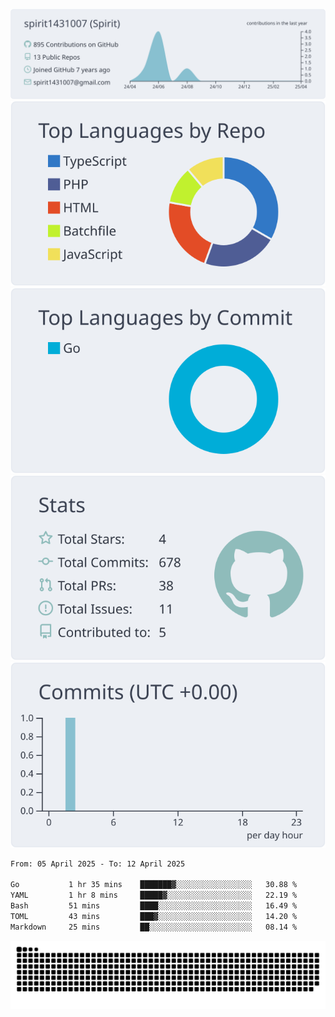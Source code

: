 [![](https://raw.githubusercontent.com/spirit1431007/spirit1431007/master/profile-summary-card-output/nord_bright/0-profile-details.svg)](https://git.io/spiritx)
[![](https://raw.githubusercontent.com/spirit1431007/spirit1431007/master/profile-summary-card-output/nord_bright/1-repos-per-language.svg)](https://git.io/spiritx) [![](https://raw.githubusercontent.com/spirit1431007/spirit1431007/master/profile-summary-card-output/nord_bright/2-most-commit-language.svg)](https://git.io/spiritx)
[![](https://raw.githubusercontent.com/spirit1431007/spirit1431007/master/profile-summary-card-output/nord_bright/3-stats.svg)](https://git.io/spiritx) [![](https://raw.githubusercontent.com/spirit1431007/spirit1431007/master/profile-summary-card-output/nord_bright/4-productive-time.svg)](https://git.io/spiritx)

<!--START_SECTION:waka-->

```txt
From: 05 April 2025 - To: 12 April 2025

Go           1 hr 35 mins    ███████▓░░░░░░░░░░░░░░░░░   30.88 %
YAML         1 hr 8 mins     █████▓░░░░░░░░░░░░░░░░░░░   22.19 %
Bash         51 mins         ████░░░░░░░░░░░░░░░░░░░░░   16.49 %
TOML         43 mins         ███▓░░░░░░░░░░░░░░░░░░░░░   14.20 %
Markdown     25 mins         ██░░░░░░░░░░░░░░░░░░░░░░░   08.14 %
```

<!--END_SECTION:waka-->

![contribution](https://github.com/spirit1431007/spirit1431007/blob/output/github-contribution-grid-snake.svg)
